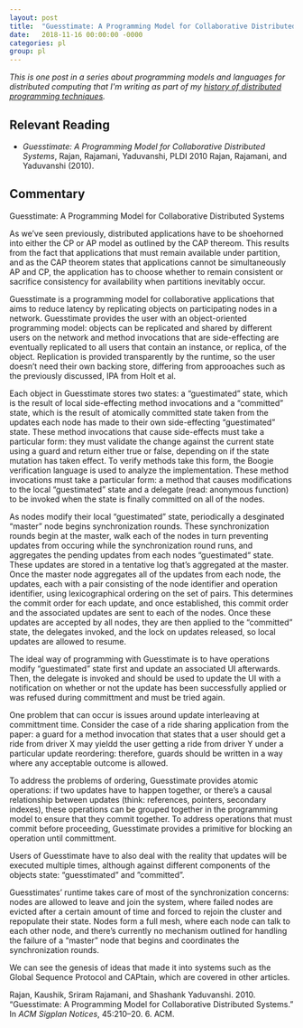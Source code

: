 ```yaml
---
layout: post
title:  "Guesstimate: A Programming Model for Collaborative Distributed Systems"
date:   2018-11-16 00:00:00 -0000
categories: pl
group: pl
---
```


_This is one post in a series about programming models and languages for distributed computing that I'm writing as part of my [history of distributed programming techniques](https://github.com/cmeiklejohn/PMLDC)._

<h2 id="relevant-reading">Relevant Reading</h2>
<ul>
<li><p><em>Guesstimate: A Programming Model for Collaborative Distributed Systems</em>, Rajan, Rajamani, Yaduvanshi, PLDI 2010 <span class="citation">Rajan, Rajamani, and Yaduvanshi (2010)</span>.</p></li>
</ul>
<h2 id="commentary">Commentary</h2>
<p>Guesstimate: A Programming Model for Collaborative Distributed Systems</p>
<p>As we’ve seen previously, distributed applications have to be shoehorned into either the CP or AP model as outlined by the CAP thereom. This results from the fact that applications that must remain available under partition, and as the CAP theorem states that applications cannot be simultaneously AP and CP, the application has to choose whether to remain consistent or sacrifice consistency for availability when partitions inevitably occur.</p>
<p>Guesstimate is a programming model for collaborative applications that aims to reduce latency by replicating objects on participating nodes in a network. Guesstimate provides the user with an object-oriented programming model: objects can be replicated and shared by different users on the network and method invocations that are side-effecting are eventually replicated to all users that contain an instance, or replica, of the object. Replication is provided transparently by the runtime, so the user doesn’t need their own backing store, differing from approoaches such as the previously discussed, IPA from Holt et al.</p>
<p>Each object in Guesstimate stores two states: a “guestimated” state, which is the result of local side-effecting method invocations and a “committed” state, which is the result of atomically committed state taken from the updates each node has made to their own side-effecting “guestimated” state. These method invocations that cause side-effects must take a particular form: they must validate the change against the current state using a guard and return either true or false, depending on if the state mutation has taken effect. To verify methods take this form, the Boogie verification language is used to analyze the implementation. These method invocations must take a particular form: a method that causes modifications to the local “guestimated” state and a delegate (read: anonymous function) to be invoked when the state is finally committed on all of the nodes.</p>
<p>As nodes modify their local “guestimated” state, periodically a desginated “master” node begins synchronization rounds. These synchronization rounds begin at the master, walk each of the nodes in turn preventing updates from occuring while the synchronization round runs, and aggregates the pending updates from each nodes “guestimated“ state. These updates are stored in a tentative log that’s aggregated at the master. Once the master node aggregates all of the updates from each node, the updates, each with a pair consisting of the node identifier and operation identifier, using lexicographical ordering on the set of pairs. This determines the commit order for each update, and once established, this commit order and the associated updates are sent to each of the nodes. Once these updates are accepted by all nodes, they are then applied to the “committed” state, the delegates invoked, and the lock on updates released, so local updates are allowed to resume.</p>
<p>The ideal way of programming with Guesstimate is to have operations modify “guestimated” state first and update an associated UI afterwards. Then, the delegate is invoked and should be used to update the UI with a notification on whether or not the update has been successfully applied or was refused during committment and must be tried again.</p>
<p>One problem that can occur is issues around update interleaving at committment time. Consider the case of a ride sharing application from the paper: a guard for a method invocation that states that a user should get a ride from driver X may yieldd the user getting a ride from driver Y under a particular update reordering: therefore, guards should be written in a way where any acceptable outcome is allowed.</p>
<p>To address the problems of ordering, Guesstimate provides atomic operations: if two updates have to happen together, or there’s a causal relationship between updates (think: references, pointers, secondary indexes), these operations can be grouped together in the programming model to ensure that they commit together. To address operations that must commit before proceeding, Guesstimate provides a primitive for blocking an operation until committment.</p>
<p>Users of Guesstimate have to also deal with the reality that updates will be executed multiple times, although against different components of the objects state: “guesstimated” and ”committed”.</p>
<p>Guesstimates’ runtime takes care of most of the synchronization concerns: nodes are allowed to leave and join the system, where failed nodes are evicted after a certain amount of time and forced to rejoin the cluster and repopulate their state. Nodes form a full mesh, where each node can talk to each other node, and there’s currently no mechanism outlined for handling the failure of a “master” node that begins and coordinates the synchronization rounds.</p>
<p>We can see the genesis of ideas that made it into systems such as the Global Sequence Protocol and CAPtain, which are covered in other articles.</p>
<div id="refs" class="references">
<div id="ref-rajan2010guesstimate">
<p>Rajan, Kaushik, Sriram Rajamani, and Shashank Yaduvanshi. 2010. “Guesstimate: A Programming Model for Collaborative Distributed Systems.” In <em>ACM Sigplan Notices</em>, 45:210–20. 6. ACM.</p>
</div>
</div>
